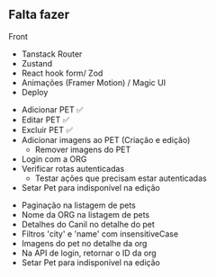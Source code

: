 ## Falta fazer

Front
  - Tanstack Router
  - Zustand
  - React hook form/ Zod
  - Animações (Framer Motion) / Magic UI
  - Deploy

<!-- TODO FRONT -->
- Adicionar PET ✅
- Editar PET ✅
- Excluir PET ✅
- Adicionar imagens ao PET (Criação e edição)
  - Remover imagens do PET
- Login com a ORG
- Verificar rotas autenticadas
  - Testar ações que precisam estar autenticadas
- Setar Pet para indisponível na edição

<!-- TODO BACK -->
- Paginação na listagem de pets
- Nome da ORG na listagem de pets
- Detalhes do Canil no detalhe do pet
- Filtros 'city' e 'name' com insensitiveCase
- Imagens do pet no detalhe da org
- Na API de login, retornar o ID da org
- Setar Pet para indisponível na edição
